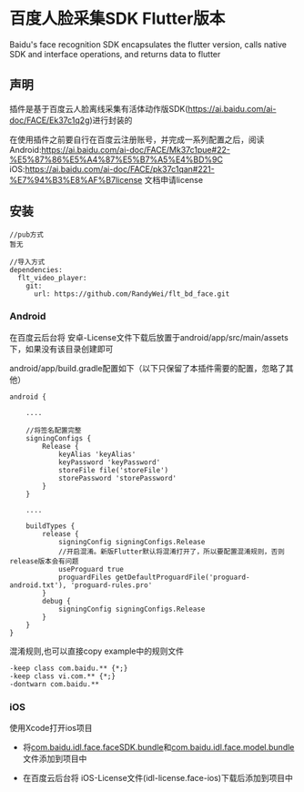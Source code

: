 # 百度人脸采集SDK Flutter版本

Baidu&#x27;s face recognition SDK encapsulates the flutter version, calls native SDK and interface operations, and returns data to flutter

## 声明

插件是基于百度云人脸离线采集有活体动作版SDK(https://ai.baidu.com/ai-doc/FACE/Ek37c1q2g)进行封装的

在使用插件之前要自行在百度云注册账号，并完成一系列配置之后，阅读 Android:https://ai.baidu.com/ai-doc/FACE/Mk37c1pue#22-%E5%87%86%E5%A4%87%E5%B7%A5%E4%BD%9C iOS:https://ai.baidu.com/ai-doc/FACE/pk37c1qan#221-%E7%94%B3%E8%AF%B7license 文档申请license


## 安装

```
//pub方式
暂无

//导入方式
dependencies:
  flt_video_player:
    git:
      url: https://github.com/RandyWei/flt_bd_face.git
```

### Android

在百度云后台将 安卓-License文件下载后放置于android/app/src/main/assets下，如果没有该目录创建即可

android/app/build.gradle配置如下（以下只保留了本插件需要的配置，忽略了其他）
```
android {

    ....

    //将签名配置完整
    signingConfigs {
        Release {
            keyAlias 'keyAlias'
            keyPassword 'keyPassword'
            storeFile file('storeFile')
            storePassword 'storePassword'
        }
    }

    ....

    buildTypes {
        release {
            signingConfig signingConfigs.Release
            //开启混淆。新版Flutter默认将混淆打开了，所以要配置混淆规则，否则release版本会有问题
            useProguard true
            proguardFiles getDefaultProguardFile('proguard-android.txt'), 'proguard-rules.pro'
        }
        debug {
            signingConfig signingConfigs.Release
        }
    }
}
```

混淆规则,也可以直接copy example中的规则文件

```
-keep class com.baidu.** {*;}
-keep class vi.com.** {*;}
-dontwarn com.baidu.**
```

### iOS

使用Xcode打开ios项目

- 将[com.baidu.idl.face.faceSDK.bundle]()和[com.baidu.idl.face.model.bundle]()文件添加到项目中

- 在百度云后台将 iOS-License文件(idl-license.face-ios)下载后添加到项目中
